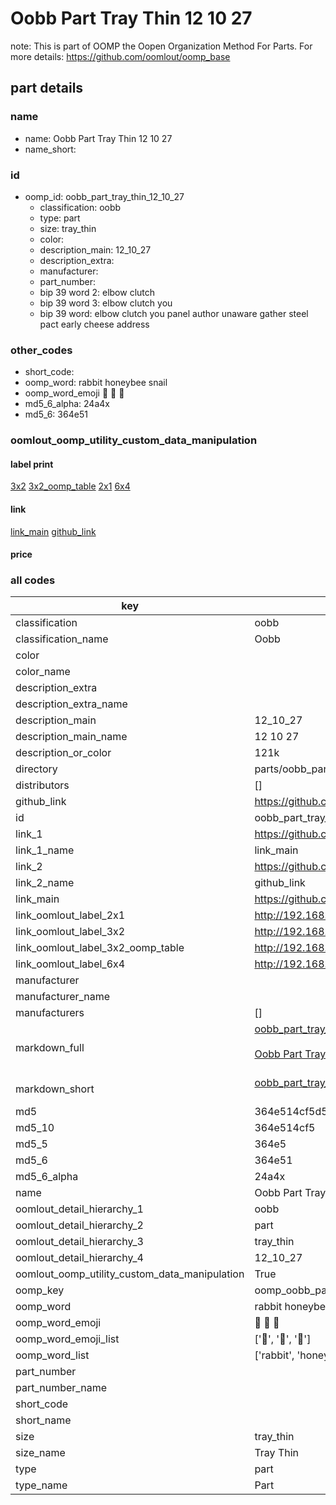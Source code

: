 # Oobb Part Tray Thin 12 10 27  

note: This is part of OOMP the Oopen Organization Method For Parts. For more details: https://github.com/oomlout/oomp_base

##  part details





### name
* name: Oobb Part Tray Thin 12 10 27
* name_short: 
### id
* oomp_id: oobb_part_tray_thin_12_10_27
  * classification: oobb
  * type: part
  * size: tray_thin
  * color: 
  * description_main: 12_10_27
  * description_extra: 
  * manufacturer: 
  * part_number: 
  * bip 39 word 2: elbow clutch
  * bip 39 word 3: elbow clutch you
  * bip 39 word: elbow clutch you panel author unaware gather steel pact early cheese address

### other_codes
* short_code: 
* oomp_word: rabbit honeybee snail
* oomp_word_emoji :rabbit: :honeybee: :snail:
* md5_6_alpha: 24a4x
* md5_6: 364e51






### oomlout_oomp_utility_custom_data_manipulation
#### label print
[3x2](http://192.168.1.245:1112/?label=oomp%2024a4x)
[3x2_oomp_table](http://192.168.1.107:1112/?label=oomp%2024a4x)
[2x1](http://192.168.1.242:1112/?label=oomp%2024a4x)
[6x4](http://192.168.1.55:1112/?label=oomp%2024a4x)    

#### link

[link_main](https://github.com/oomlout/oomlout_oomp_current_version_messy/tree/main/parts/oobb_part_tray_thin_12_10_27) [github_link](https://github.com/oomlout/oomlout_oomp_part_src/tree/main/parts/oobb_part_tray_thin_12_10_27)                             

#### price







### all codes 
| key | value |  
| --- | --- |  
| classification | oobb |  
| classification_name | Oobb |  
| color |  |  
| color_name |  |  
| description_extra |  |  
| description_extra_name |  |  
| description_main | 12_10_27 |  
| description_main_name | 12 10 27 |  
| description_or_color | 121k |  
| directory | parts/oobb_part_tray_thin_12_10_27 |  
| distributors | [] |  
| github_link | https://github.com/oomlout/oomlout_oomp_part_src/tree/main/parts/oobb_part_tray_thin_12_10_27 |  
| id | oobb_part_tray_thin_12_10_27 |  
| link_1 | https://github.com/oomlout/oomlout_oomp_current_version_messy/tree/main/parts/oobb_part_tray_thin_12_10_27 |  
| link_1_name | link_main |  
| link_2 | https://github.com/oomlout/oomlout_oomp_part_src/tree/main/parts/oobb_part_tray_thin_12_10_27 |  
| link_2_name | github_link |  
| link_main | https://github.com/oomlout/oomlout_oomp_current_version_messy/tree/main/parts/oobb_part_tray_thin_12_10_27 |  
| link_oomlout_label_2x1 | http://192.168.1.242:1112/?label=oomp%2024a4x |  
| link_oomlout_label_3x2 | http://192.168.1.245:1112/?label=oomp%2024a4x |  
| link_oomlout_label_3x2_oomp_table | http://192.168.1.107:1112/?label=oomp%2024a4x |  
| link_oomlout_label_6x4 | http://192.168.1.55:1112/?label=oomp%2024a4x |  
| manufacturer |  |  
| manufacturer_name |  |  
| manufacturers | [] |  
| markdown_full | [oobb_part_tray_thin_12_10_27](https://github.com/oomlout/oomlout_oomp_current_version_messy/tree/main/parts/oobb_part_tray_thin_12_10_27)<br>[](https://github.com/oomlout/oomlout_oomp_current_version_messy/tree/main/parts/oobb_part_tray_thin_12_10_27)<br>[Oobb Part Tray Thin 12 10 27](https://github.com/oomlout/oomlout_oomp_current_version_messy/tree/main/parts/oobb_part_tray_thin_12_10_27)<br><br> |  
| markdown_short | [oobb_part_tray_thin_12_10_27](https://github.com/oomlout/oomlout_oomp_current_version_messy/tree/main/parts/oobb_part_tray_thin_12_10_27)<br><br> |  
| md5 | 364e514cf5d52c0fb187b9f9fe4b2239 |  
| md5_10 | 364e514cf5 |  
| md5_5 | 364e5 |  
| md5_6 | 364e51 |  
| md5_6_alpha | 24a4x |  
| name | Oobb Part Tray Thin 12 10 27 |  
| oomlout_detail_hierarchy_1 | oobb |  
| oomlout_detail_hierarchy_2 | part |  
| oomlout_detail_hierarchy_3 | tray_thin |  
| oomlout_detail_hierarchy_4 | 12_10_27 |  
| oomlout_oomp_utility_custom_data_manipulation | True |  
| oomp_key | oomp_oobb_part_tray_thin_12_10_27 |  
| oomp_word | rabbit honeybee snail |  
| oomp_word_emoji | :rabbit: :honeybee: :snail: |  
| oomp_word_emoji_list | [':rabbit:', ':honeybee:', ':snail:'] |  
| oomp_word_list | ['rabbit', 'honeybee', 'snail'] |  
| part_number |  |  
| part_number_name |  |  
| short_code |  |  
| short_name |  |  
| size | tray_thin |  
| size_name | Tray Thin |  
| type | part |  
| type_name | Part |  
